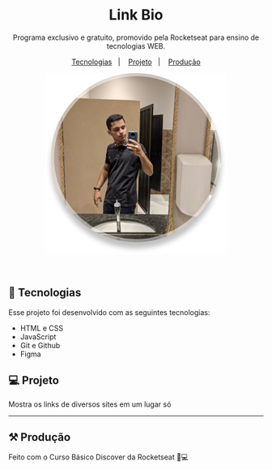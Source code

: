 <h1 align="center"> Link Bio </h1>

<p align="center">
Programa exclusivo e gratuito, promovido pela Rocketseat para ensino de tecnologias WEB.
</p>

<p align="center">
  <a href="#-tecnologias">Tecnologias</a>&nbsp;&nbsp;&nbsp;|&nbsp;&nbsp;&nbsp;
  <a href="#-projeto">Projeto</a>&nbsp;&nbsp;&nbsp;|&nbsp;&nbsp;&nbsp;
  <a href="#memo-licença">Produção</a>
</p>

<p align="center">
  <img alt="License" src="./avatar-andre-claro.png">
</p>

<br>

<p align="center">

## 🚀 Tecnologias

Esse projeto foi desenvolvido com as seguintes tecnologias:

- HTML e CSS
- JavaScript
- Git e Github
- Figma

## 💻 Projeto

Mostra os links de diversos sites em um lugar só

---

## ⚒️ Produção

Feito com o Curso Básico Discover da Rocketseat 🚀💻
